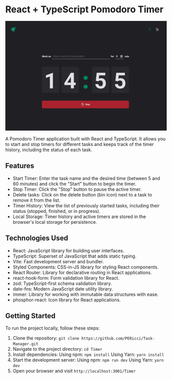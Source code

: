 # React + TypeScript Pomodoro Timer

![Task Manager Screenshot](/public/screenshotPC.png)

A Pomodoro Timer application built with React and TypeScript. It allows you to start and stop timers for different tasks and keeps track of the timer history, including the status of each task.

## Features

- Start Timer: Enter the task name and the desired time (between 5 and 60 minutes) and click the "Start" button to begin the timer.
- Stop Timer: Click the "Stop" button to pause the active timer.
- Delete tasks: Click on the delete button (bin icon) next to a task to remove it from the list.
- Timer History: View the list of previously started tasks, including their status (stopped, finished, or in progress).
- Local Storage: Timer history and active timers are stored in the browser's local storage for persistence.

## Technologies Used

- React: JavaScript library for building user interfaces.
- TypeScript: Superset of JavaScript that adds static typing.
- Vite: Fast development server and bundler.
- Styled Components: CSS-in-JS library for styling React components.
- React Router: Library for declarative routing in React applications.
- react-hook-form: Form validation library for React.
- zod: TypeScript-first schema validation library.
- date-fns: Modern JavaScript date utility library.
- immer: Library for working with immutable data structures with ease.
- phosphor-react: Icon library for React applications.

## Getting Started

To run the project locally, follow these steps:

1. Clone the repository: `git clone https://github.com/PERicci/Task-Manager.git`
2. Navigate to the project directory: `cd Timer`
3. Install dependencies:
    Using npm: `npm install`
    Using Yarn: `yarn install`
4. Start the development server:
    Using npm: `npm run dev`
    Using Yarn: `yarn dev`
5. Open your browser and visit `http://localhost:3001/Timer`
